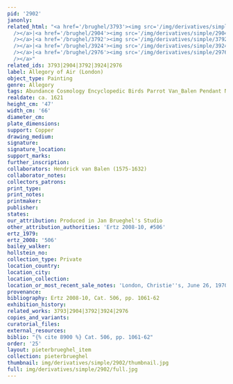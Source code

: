 ```yaml
---
pid: '2902'
janonly: 
related_html: "<a href='/brughel/3793'><img src='/img/derivatives/simple/3793/thumbnail.jpg'
  /></a>|<a href='/brughel/2904'><img src='/img/derivatives/simple/2904/thumbnail.jpg'
  /></a>|<a href='/brughel/3792'><img src='/img/derivatives/simple/3792/thumbnail.jpg'
  /></a>|<a href='/brughel/3924'><img src='/img/derivatives/simple/3924/thumbnail.jpg'
  /></a>|<a href='/brughel/2976'><img src='/img/derivatives/simple/2976/thumbnail.jpg'
  /></a>"
related_ids: 3793|2904|3792|3924|2976
label: Allegory of Air (London)
object_type: Painting
genre: Allegory
tags: Abundance Cosmology Encyclopedic Birds Parrot Van_Balen Pendant Nude Putti Landscape
realdate: ca. 1621
height_cm: '47'
width_cm: '66'
diameter_cm: 
plate_dimensions: 
support: Copper
drawing_medium: 
signature: 
signature_location: 
support_marks: 
further_inscription: 
collaborators: Hendrick van Balen (1575-1632)
collaborator_notes: 
collectors_patrons: 
print_type: 
print_notes: 
printmaker: 
publisher: 
states: 
our_attribution: Produced in Jan Brueghel's Studio
other_attribution_authorities: 'Ertz 2008-10, #506'
ertz_1979: 
ertz_2008: '506'
bailey_walker: 
hollstein_no: 
collection_type: Private
location_country: 
location_city: 
location_collection: 
location_or_most_recent_sale_notes: 'London, Christie''s, June 26, 1970, inv. #50'
provenance: 
bibliography: Ertz 2008-10, Cat. 506, pp. 1061-62
exhibition_history: 
related_works: 3793|2904|3792|3924|2976
copies_and_variants: 
curatorial_files: 
external_resources: 
biblio: "{% cite 8900 %} Cat. 506, pp. 1061-62"
order: '25'
layout: pieterbrueghel_item
collection: pieterbrueghel
thumbnail: img/derivatives/simple/2902/thumbnail.jpg
full: img/derivatives/simple/2902/full.jpg
---
```

